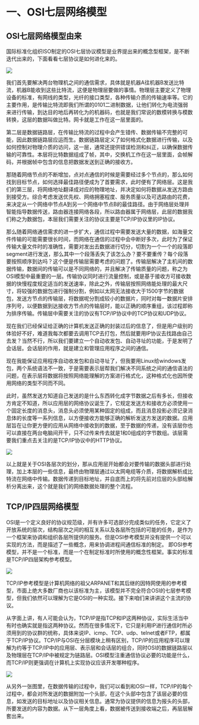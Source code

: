 # 一、OSI七层网络模型

## OSI七层网络模型由来

国际标准化组织ISO制定的OSI七层协议模型是业界提出来的概念型框架，是不断迭代出来的，下面看看七层协议是如何进化来的。

![](https://img-blog.csdnimg.cn/2021010409370574.gif)

我们首先要解决两台物理机之间的通信需求，具体就是机器A往机器B发送比特流，机器B能收到这些比特流，这便是物理层要做的事情。物理层主要定义了物理设备的标准，有网线的类型，光纤的接口类型，各种传输介质的传输速率等。它的主要作用，是传输比特流即我们所谓的0101二进制数据，让他们转化为电流强弱来进行传输，到达目的地后再转化为的机器码，也就是我们常说的数模转换与模数转换，这层的数据叫做比特。网卡就是工作在这一层里面的。

第二层是数据链路层，在传输比特流的过程中会产生错传、数据传输不完整的可能，因此数据链路层应运而生。数据链路层定义了如何格式化数据进行传输，以及如何控制对物理介质的访问，这一层，通常还提供错误检测和纠正，以确保数据传输的可靠性。本层将比特数据组成了帧，其中，交换机工作在这一层里面，会帧解码，并根据帧中包含的信息把数据发送到正确的接收方。

那随着网络节点的不断增加，点对点通信的时候是需要经过多个节点的，那么如何找到目标节点，如何选择最佳路径便成为了首要需求，此时便有了网络层。这是我们的第三层，将网络地址翻译成对应的物理地址，并决定如何将数据从发送方路由到接受方。综合考虑发送优先权、网络拥塞程度、服务质量以及可选路由的花费，来决定从一个网络中节点A到另一个网络中节点B的最佳路径。由于网络层处理并智能指导数据传送，路由器连接网络各段，所以路由器属于网络层，此层的数据我们称之为数据包，本层我们需要关注的协议主要是TCP/IP协议里的IP协议。

那么随着网络通信需求的进一步扩大，通信过程中需要发送大量的数据，如海量文件传输的可能需要很长时间，而网络在通信的过程中会中断好多次，此时为了保证传输大量文件时的准确性，需要对发出去数据进行切分，切割为一个一个的段落即segment进行发送，那么其中一个段落丢失了该怎么办？要不要重传？每个段落要按照顺序到达吗？这个便是传输层需要考虑的问题了。传输层解决了主机间的数据传输，数据间的传输可以是不同网络的，并且解决了传输质量的问题，称之为OSI模型中最重要的一层。传输协议同时进行流量控制，或是基于接收方可接收数据的快慢程度规定适当的发送速率，除此之外，传输层按照网络能处理的最大尺寸，将较强的数据包进行强制分割，例如以太网无法接收大于1500字节的数据包，发送方节点的传输层，将数据呢分割成较小的数据片，同时对每一数据片安排序列号，以便数据到达接收方节点的传输层时，能以正确的顺序重组，该过程即称为排序传输。传输层中需要关注的协议有TCP/IP协议中的TCP协议和UDP协议。

现在我们已经保证给正确的计算机发送正确的封装过后的信息了，但是用户级别的体验好不好，难道我每次都要去调用TCP去打包，然后就要用IP协议去找路由自己去发？当然不行，所以我们要建立一个自动收发包、自动寻址的功能，于是发明了会话层。会话层的作用，就是建立和管理应用程序之间的通信。

现在我能保证应用程序自动收发包和自动寻址了，但我要用Linux给windows发包，两个系统语法不一致，于是需要表示层帮我们解决不同系统之间的通信语法的问题，在表示层将数据将按照网络能理解的方案进行格式化，这种格式化也因所使用网络的类型不同而不同。

此时，虽然发送方知道自己发送的是什么东西转化成字节数据之后有多长，但接收方肯定不知道，所以应用层的网络协议诞生了，它规定发送方和接收方必须使用一个固定长度的消息头，消息头必须使用某种固定的组成，而且消息投影必须记录消息体的长度等一系列信息，以方便接收方能够正确的解析发送方发送的数据。应用层旨在让你更方便的应用从网络中接收到的数据，至于数据的传递，没有该层你也可以直接在两台电脑间开干，只不过传来传去就是1和0组成的字节数组。该层需要我们重点去关注的是TCP/IP协议中的HTTP协议。

![](https://z3.ax1x.com/2021/07/09/RjejVx.png)

以上就是关于OSI各层次的划分，那从应用层开始都会对要传输的数据头部进行处理，加上本层的一些信息，最终由物理层通过以太网电缆等介质，将数据解析成比特流在网络中传输。数据传递到目标地址，并自底而上的将先前对应层的头部给解析分离出来，这个就是我们的网络数据处理的整个流程。

## TCP/IP四层网络模型

OSI是一个定义良好的协议规范级，并有许多可选部分完成类似的任务，它定义了开放系统的层次，结构层次之间的相互关系以及各层所包括的可能的任务，是作为一个框架来协调和组织各层所提供的服务。但是OSI参考模型并没有提供一个可以实现的方法，而是描述了一些概念，用来协调进程间通信标准的制定。 即OSI参考模型，并不是一个标准，而是一个在制定标准时所使用的概念性框架。事实的标准是TCP/IP四层架构参考模型。

![](https://img-blog.csdn.net/20170822222325781)

TCP/IP参考模型是计算机网络的祖父ARPANET和其后继的因特网使用的参考模型，市面上绝大多数厂商也以该标准为主，该模型并不完全符合OSI的七层参考模型，但我们依然可以理解为它是OSI的一种实现。接下来咱们来讲讲这个主流的协议。

从字面上讲，有人可能会认为，TCP/IP是指TCP和IP这两种协议，实际生活当中有时也确实就是指这两种协议。然而在很多情况下，它只是利用IP进行通信时所必须用到的协议群的统称，具体来说IP、icmp、TCP、udp、telnet或者FTP，都属于TCP/IP协议。TCP/IP与OSI在分层模块上稍有区别，TCP/IP的应用程序可以理解为约等于TCP/IP中的应用层、表示层和会话层的组合，同时OSI的数据链路层以及物理层在TCP/IP中被规定为链路层。OSI模型注重通信协议必要的功能是什么，而TCP/IP则更强调在计算机上实现协议应该开发哪种程序。

![](https://img-blog.csdn.net/20160802112022872)

从另外一张图里，在数据传输的过程中，我们可以看到和OSI一样，TCP/IP的每个过程中，都会对所发送的数据附加一个头部，在这个头部中包含了该层必要的信息，如发送的目标地址以及协议相关信息。通常为协议提供的信息为报头的头部，所要发送的内容为数据。从下一层角度上看，数据被传送到接收端之后，再层层解套出来。
